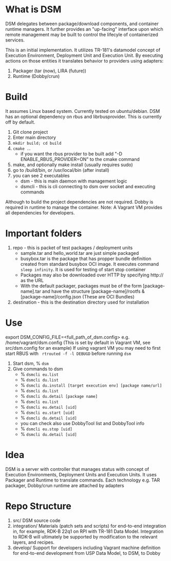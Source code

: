 # What is DSM
DSM delegates between package/download components, and container runtime managers. It further provides an "up-facing" interface upon which remote management may be built to control the lifecyle of containerized services.

This is an initial implementation. It utilizes TR-181's datamodel concept of Execution Environment, Deployment Unit and Execution Unit. By executing actions on those entities it translates behavior to providers using adapters:

1. Packager (tar (now), LIRA (future))
2. Runtime (Dobby/crun)

# Build
It assumes Linux based system. Currently tested on ubuntu/debian. DSM has an optional dependency on rbus and librbusprovider. This is currently off by default.

1. Git clone project
2. Enter main directory
3. `mkdir build; cd build`
4. `cmake .`.
    - if you want the rbus provider to be built add "-D ENABLE_RBUS_PROVIDER=ON" to the cmake command
5. make, and optionally make install (usually requires sudo)
6. go to <dsm>/build/bin, or /usr/local/bin (after install)
7. you can see 2 executables
    - dsm - this is main daemon with management logic
    - dsmcli - this is cli connecting to dsm over socket and executing commands

Although to build the project dependencies are not required. Dobby is required in runtime to manage the container. Note: A Vagrant VM provides all dependencies for developers.

# Important folders
1. repo - this is packet of test packages / deployment units
    - sample.tar and hello_world.tar are just simple packaged
    - busybox.tar is the package that has propper bundle definition created from standard busybox OCI image. It executes command `sleep infinity`. It is used for testing of start stop container
    - Packages may also be downloaded over HTTP by specifying http://<package> as the URL
    - With the default packager, packages must be of the form [package-name].tar and have the structure [package-name]/rootfs & [package-name]/config.json (These are OCI Bundles)
2. destination - this is the destination directory used for installation

# Use
export DSM_CONFIG_FILE=<full_path_of_dsm.config> e.g. /home/vagrant/dsm.config (This is set by default in Vagrant VM, see src/dsm.config for an example)
If using vagrant VM you may need to first start RBUS with ` rtrouted -f -l DEBUGD` before running `dsm`

1. Start dsm, % `dsm`
2. Give commands to dsm
    - % `dsmcli eu.list`
    - % `dsmcli du.list`
    - % `dsmcli du.install [target execution env] [package name/url]`
    - % `dsmcli du.list`
    - % `dsmcli du.detail [package name]`
    - % `dsmcli eu.list`
    - % `dsmcli eu.detail [uid]`
    - % `dsmcli eu.start [uid]`
    - % `dsmcli du.detail [uid]`
    - you can check also use DobbyTool list and DobbyTool info
    - % `dsmcli eu.stop [uid]`
    - % `dsmcli du.detail [uid]`
    
# Idea
DSM is a server with controller that manages status with concept of Execution Environments, Deployment Units and Execution Units. It uses Packager and Runtime to translate commands. Each technology e.g. TAR packager, Dobby/crun runtime are attached by adapters

# Repo Structure
1. src/ DSM source code
2. integration/ Materials (patch sets and scripts) for end-to-end integration in, for example, RDK-B 22q1 on RPI with TR-181 Data Model. Integration to RDK-B will ultimately be supported by modification to the relevant layers, and recipes.
3. develop/ Support for developers including Vagrant machine definition for end-to-end development from USP Data Model, to DSM, to Dobby


